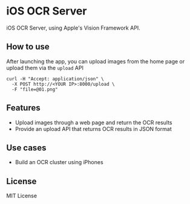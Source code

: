 # iOS OCR Server

iOS OCR Server, using Apple's Vision Framework API.


## How to use

After launching the app, you can upload images from the home page or upload them via the `upload` API

```
curl -H "Accept: application/json" \
  -X POST http://<YOUR IP>:8000/upload \
  -F "file=@01.png"
```


## Features

- Upload images through a web page and return the OCR results
- Provide an upload API that returns OCR results in JSON format


## Use cases

- Build an OCR cluster using iPhones


## License

MIT License
